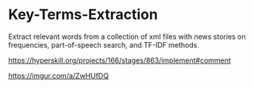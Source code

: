 # Key-Terms-Extraction
 Extract relevant words from a collection of xml files with news stories on frequencies, part-of-speech search, and TF-IDF methods. 

https://hyperskill.org/projects/166/stages/863/implement#comment
 
https://imgur.com/a/ZwHUfDQ
